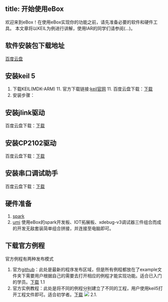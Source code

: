 title: 开始使用eBox
---
欢迎来到eBox！在使用eBox实现你的功能之前，请先准备必要的软件和硬件工具。
本文章将以KEIL为例进行讲解，使用IAR的同学们请参阅(...)。

## 软件安装包下载地址
[百度云盘](http://pan.baidu.com/share/link?shareid=2806070646&uk=1140968500#list/path=%2F&parentPath=%2Febox%2Febox_stm32f1x)
## 安装keil 5
1. 下载KEIL(MDK-ARM)
    11. 官方下载链接:[keil官网](http://www.keil.com/)
    11. 百度云盘下载：[下载](http://pan.baidu.com/share/link?shareid=2806070646&uk=1140968500#list/path=%2Febox%2Febox_stm32f1x%2F%E3%80%90eBox%E7%94%9F%E6%80%81%E5%9C%88%E3%80%91%E5%85%AC%E5%BC%80%E8%B5%84%E6%96%99%2F%E5%85%AC%E5%BC%80%E8%B5%84%E6%96%99%2F2.%E8%BD%AF%E4%BB%B6%E5%B7%A5%E5%85%B7&parentPath=%2Febox%2Febox_stm32f1x)
1. 安装步骤：


## 安装jlink驱动
百度云盘下载：[下载](http://pan.baidu.com/share/link?shareid=2806070646&uk=1140968500#list/path=%2Febox%2Febox_stm32f1x%2F%E3%80%90eBox%E7%94%9F%E6%80%81%E5%9C%88%E3%80%91%E5%85%AC%E5%BC%80%E8%B5%84%E6%96%99%2F%E5%85%AC%E5%BC%80%E8%B5%84%E6%96%99%2F2.%E8%BD%AF%E4%BB%B6%E5%B7%A5%E5%85%B7&parentPath=%2Febox%2Febox_stm32f1x)
## 安装CP2102驱动
百度云盘下载：[下载](http://pan.baidu.com/share/link?shareid=2806070646&uk=1140968500#list/path=%2Febox%2Febox_stm32f1x%2F%E3%80%90eBox%E7%94%9F%E6%80%81%E5%9C%88%E3%80%91%E5%85%AC%E5%BC%80%E8%B5%84%E6%96%99%2F%E5%85%AC%E5%BC%80%E8%B5%84%E6%96%99%2F2.%E8%BD%AF%E4%BB%B6%E5%B7%A5%E5%85%B7&parentPath=%2Febox%2Febox_stm32f1x)
## 安装串口调试助手
百度云盘下载：[下载](http://pan.baidu.com/share/link?shareid=2806070646&uk=1140968500#list/path=%2Febox%2Febox_stm32f1x%2F%E3%80%90eBox%E7%94%9F%E6%80%81%E5%9C%88%E3%80%91%E5%85%AC%E5%BC%80%E8%B5%84%E6%96%99%2F%E5%85%AC%E5%BC%80%E8%B5%84%E6%96%99%2F2.%E8%BD%AF%E4%BB%B6%E5%B7%A5%E5%85%B7&parentPath=%2Febox%2Febox_stm32f1x)

## 硬件准备
1. [spark](http://localhost:5000/zh-cn/quickstart/guide_spark.html)
1. [umi](http://localhost:5000/zh-cn/quickstart/guide_umi.html)
使用eBox的spark开发板、IOT拓展板、xdebug-v3调试器三件组合而成的开发无敌套装简单组合拼接，并连接至电脑即可。

## 下载官方例程
官方例程有两种发布模式
1. 官方[github](https://github.com/eboxmaker/ebox_stm32f1xx)：此处是最新的程序发布区域，但是所有例程都放在了example文件夹下需要用户根据自己的需要去打开相应的例程才能实现功能。适合已入门的学员。[下载](https://github.com/eboxmaker/ebox_stm32f1xx)
 1.1
2. 官方实例教程：此处是将不同的例程分别建立了不同的工程，用户使用keil5打开工程文件即可。适合初学者。[下载](http://pan.baidu.com/share/link?shareid=2806070646&uk=1140968500#list/path=%2Febox%2Febox_stm32f1x%2F%E3%80%90eBox%E7%94%9F%E6%80%81%E5%9C%88%E3%80%91%E5%85%AC%E5%BC%80%E8%B5%84%E6%96%99%2F%E5%85%AC%E5%BC%80%E8%B5%84%E6%96%99%2F3.%E4%BB%A3%E7%A0%81&parentPath=%2Febox%2Febox_stm32f1x)
 ![](http://i1.piimg.com/567571/c518342b2f3ad4f6.png)
 2.1. 

